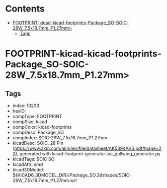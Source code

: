 



Contents
========

* [FOOTPRINT-kicad-kicad-footprints-Package_SO-SOIC-28W_7.5x18.7mm_P1.27mm>](#footprint-kicad-kicad-footprints-package_so-soic-28w_75x187mm_p127mm)
	* [Tags](#tags)

# FOOTPRINT-kicad-kicad-footprints-Package_SO-SOIC-28W_7.5x18.7mm_P1.27mm>

## Tags

- index: 10233
- hexID: 
- oompType: FOOTPRINT
- oompSize: kicad
- oompColor: kicad-footprints
- oompDesc: Package_SO
- oompIndex: SOIC-28W_7.5x18.7mm_P1.27mm
- kicadDesc: SOIC, 28 Pin (https://www.akm.com/akm/en/file/datasheet/AK5394AVS.pdf#page=23), generated with kicad-footprint-generator ipc_gullwing_generator.py
- kicadTags: SOIC SO
- kicadAttr: smd
- kicad3DModel: ${KICAD6_3DMODEL_DIR}/Package_SO.3dshapes/SOIC-28W_7.5x18.7mm_P1.27mm.wrl
